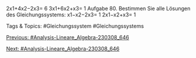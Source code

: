 2x1+4x2−2x3= 6
3x1+6x2+x3= 1
Aufgabe 80. Bestimmen Sie alle Lösungen des Gleichungssystems:
x1−x2−2x3= 1
2x1−x2+x3= 1

   Tags & Topics:
   #Gleichungssystem
   #Gleichungssystems

[Previous: #Analysis-Lineare_Algebra-230308_646](Analysis-Lineare_Algebra-230308_646.md)

[Next: #Analysis-Lineare_Algebra-230308_646](Analysis-Lineare_Algebra-230308_646.md)